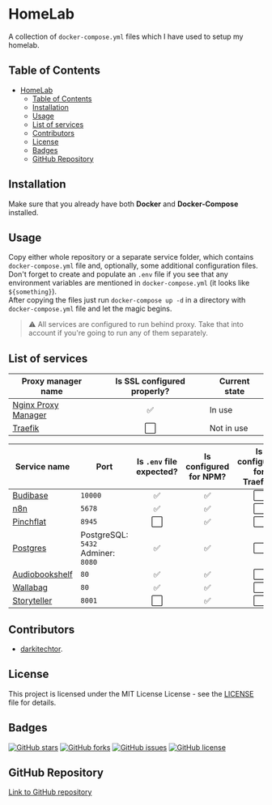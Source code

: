 # HomeLab

A collection of `docker-compose.yml` files which I have used to setup my homelab.

## Table of Contents

- [HomeLab](#homelab)
  - [Table of Contents](#table-of-contents)
  - [Installation](#installation)
  - [Usage](#usage)
  - [List of services](#list-of-services)
  - [Contributors](#contributors)
  - [License](#license)
  - [Badges](#badges)
  - [GitHub Repository](#github-repository)

## Installation

Make sure that you already have both **Docker** and **Docker-Compose** installed.

## Usage

Copy either whole repository or a separate service folder, which contains `docker-compose.yml` file and, optionally, some additional configuration files.  
Don't forget to create and populate an `.env` file if you see that any environment variables are mentioned in `docker-compose.yml` (it looks like `${something}`).  
After copying the files just run `docker-compose up -d` in a directory with `docker-compose.yml` file and let the magic begins.

> ⚠️ All services are configured to run behind proxy. Take that into account if you're going to run any of them separately.

## List of services

| Proxy manager name           | Is SSL configured properly? | Current state |
| ---------------------------- | --------------------------- | ------------- |
| [Nginx Proxy Manager](Nginx) | <center>✅</center>          | In use        |
| [Traefik](Traefik)           | <center>⬜️</center>          | Not in use    |

| Service name                     | Port                                  | Is `.env` file expected? | Is configured for NPM? | Is configured for Traefik? |
| -------------------------------- | ------------------------------------- | ------------------------ | ---------------------- | -------------------------- |
| [Budibase](Budibase)             | `10000`                               | <center>✅</center>       | <center>✅</center>     | <center>⬜️</center>         |
| [n8n](n8n)                       | `5678`                                | <center>✅</center>       | <center>✅</center>     | <center>⬜️</center>         |
| [Pinchflat](Pinchflat)           | `8945`                                | <center>⬜️</center>       | <center>✅</center>     | <center>⬜️</center>         |
| [Postgres](Postgres)             | PostgreSQL: `5432`<br>Adminer: `8080` | <center>✅</center>       | <center>✅</center>     | <center>⬜️</center>         |
| [Audiobookshelf](Audiobookshelf) | `80`                                  | <center>✅</center>       | <center>✅</center>     | <center>⬜️</center>         |
| [Wallabag](Wallabag)             | `80`                                  | <center>✅</center>       | <center>✅</center>     | <center>⬜️</center>         |
| [Storyteller](Storyteller)       | `8001`                                | <center>⬜️</center>       | <center>✅</center>     | <center>⬜️</center>         |

## Contributors

- [darkitechtor](https://github.com/darkitechtor).

## License

This project is licensed under the MIT License License - see the [LICENSE](LICENSE) file for details.

## Badges

[![GitHub stars](https://img.shields.io/github/stars/HomeLab)](https://github.com/darkitechtor/HomeLab/stargazers)
[![GitHub forks](https://img.shields.io/github/forks/HomeLab)](https://github.com/darkitechtor/HomeLab/network/members)
[![GitHub issues](https://img.shields.io/github/issues/HomeLab)](https://github.com/darkitechtor/HomeLab/issues)
[![GitHub license](https://img.shields.io/github/license/HomeLab)](https://github.com/darkitechtor/HomeLab/blob/master/LICENSE)

## GitHub Repository

[Link to GitHub repository](https://github.com/darkitechtor/HomeLab)
